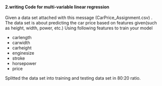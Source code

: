#### 2.writing Code for multi-variable linear regression 

Given a data set attached with this message (CarPrice_Assignment.csv) . The data set is about predicting the car price based on features given(such as height, width, power, etc.)
Using following features to train your model 
* carlength
* carwidth
* carheight
* enginesize
* stroke
* horsepower
* price

Splitted the data set into training and testing data set in 80:20 ratio.
